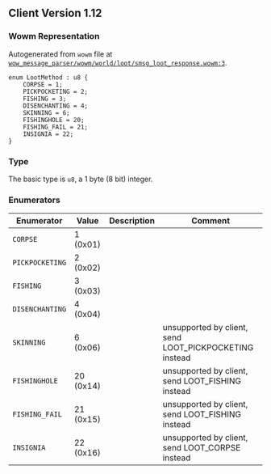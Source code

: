 ## Client Version 1.12

### Wowm Representation

Autogenerated from `wowm` file at [`wow_message_parser/wowm/world/loot/smsg_loot_response.wowm:3`](https://github.com/gtker/wow_messages/tree/main/wow_message_parser/wowm/world/loot/smsg_loot_response.wowm#L3).
```rust,ignore
enum LootMethod : u8 {
    CORPSE = 1;
    PICKPOCKETING = 2;
    FISHING = 3;
    DISENCHANTING = 4;
    SKINNING = 6;
    FISHINGHOLE = 20;
    FISHING_FAIL = 21;
    INSIGNIA = 22;
}
```
### Type
The basic type is `u8`, a 1 byte (8 bit) integer.
### Enumerators
| Enumerator | Value  | Description | Comment |
| --------- | -------- | ----------- | ------- |
| `CORPSE` | 1 (0x01) |  |  |
| `PICKPOCKETING` | 2 (0x02) |  |  |
| `FISHING` | 3 (0x03) |  |  |
| `DISENCHANTING` | 4 (0x04) |  |  |
| `SKINNING` | 6 (0x06) |  | unsupported by client, send LOOT_PICKPOCKETING instead |
| `FISHINGHOLE` | 20 (0x14) |  | unsupported by client, send LOOT_FISHING instead |
| `FISHING_FAIL` | 21 (0x15) |  | unsupported by client, send LOOT_FISHING instead |
| `INSIGNIA` | 22 (0x16) |  | unsupported by client, send LOOT_CORPSE instead |
